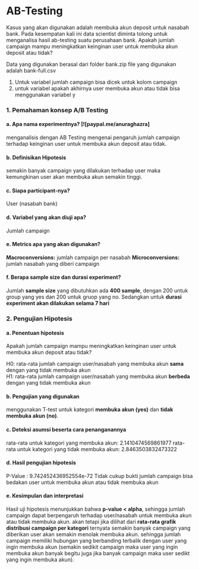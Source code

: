 # AB-Testing

Kasus yang akan digunakan adalah membuka akun deposit untuk nasabah bank. Pada kesempatan kali ini data scientist diminta tolong untuk menganalisa hasil ab-testing suatu perusahaan bank. Apakah jumlah campaign mampu meningkatkan keinginan user untuk membuka akun deposit atau tidak?

Data yang digunakan berasal dari folder bank.zip file yang digunakan 
adalah bank-full.csv

1. Untuk variabel jumlah campaign bisa dicek untuk kolom campaign 
2. untuk variabel apakah akhirnya user membuka akun atau tidak bisa menggunakan variabel y

### 1. Pemahaman konsep A/B Testing
#### a. Apa nama experimentnya? [![paypal.me/anuraghazra]
menganalisis dengan AB Testing mengenai pengaruh jumlah campaign terhadap keinginan user untuk membuka akun deposit atau tidak.

#### b. Definisikan Hipotesis
semakin banyak campaign yang dilakukan terhadap user maka kemungkinan user akan membuka akun semakin tinggi.

#### c. Siapa participant-nya?
User (nasabah bank)

#### d. Variabel yang akan diuji apa?
Jumlah campaign 

#### e. Metrics apa yang akan digunakan?
**Macroconversions:** jumlah campaign per nasabah
**Microconversions:** jumlah nasabah yang diberi campaign

#### f. Berapa sample size dan durasi experiment?
Jumlah **sample size** yang dibutuhkan ada **400 sample**, dengan 200 untuk group yang yes dan 200 untuk gruop yang no. Sedangkan untuk **durasi experiment akan dilakukan selama 7 hari**

### 2. Pengujian Hipotesis
#### a. Penentuan hipotesis
Apakah jumlah campaign mampu meningkatkan keinginan user untuk membuka akun deposit atau tidak?

H0: rata-rata jumlah campaign user/nasabah yang membuka akun **sama** dengan yang tidak membuka akun  <br>
H1: rata-rata jumlah campaign user/nasabah yang membuka akun **berbeda** dengan yang tidak membuka akun

#### b. Pengujian yang digunakan
menggunakan T-test untuk kategori **membuka akun (yes)** dan **tidak membuka akun (no)**. 

#### c. Deteksi asumsi beserta cara penanganannya
rata-rata untuk kategori yang membuka akun: 2.1410474569861977
rata-rata untuk kategori yang tidak membuka akun: 2.8463503832473322

#### d. Hasil pengujian hipotesis
P-Value : 9.742452436952554e-72
Tidak cukup bukti jumlah campaign bisa bedakan user untuk membuka akun atau tidak membuka akun

#### e. Kesimpulan dan interpretasi
Hasil uji hipotesis menunjukkan bahwa **p-value < alpha**, sehingga jumlah campaign dapat berpengaruh terhadap user/nasabah untuk membuka akun atau tidak membuka akun. akan tetapi jika dilihat dari **rata-rata grafik distribusi campaign per kategori** ternyata semakin banyak campaign yang diberikan user akan semakin menolak membuka akun. sehingga jumlah campaign memiliki hubungan yang berbanding terbalik dengan user yang ingin membuka akun (semakin sedikit campaign maka user yang ingin membuka akun banyak begitu juga jika banyak campaign maka user sedikt yang ingin membuka akun).


